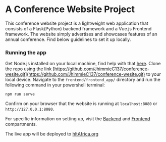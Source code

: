 # A Conference Website Project

This conference website project is a lightweight web application that consists of a Flask(Python) backend framework and a Vue.js Frontend framework. The website simply advertises and showcases features of an annual conference. Find below guidelines to set it up locally.


### Running the app
Get Node.js installed on your local machine, find help with that [here](frontend/README.md). Clone the repo using the link [https://github.com/JhimmieC137/conference-wesite.git](https://github.com/JhimmieC137/conference-wesite.git) to your local device. Navigate to the `frontend/frontend_app/` directory and run the following command in your powershell terminal:

`npm run serve`

Confirm on your browser that the website is running at `localhost:8080` or `http://127.0.0.1:8080`.

For specific information on setting up, visit the [Backend](backend/RREADME.md) and [Frontend](frontend/RREADME.md) compartments.


The live app will be deployed to [hltAfrica.org](hltAfrica.org)